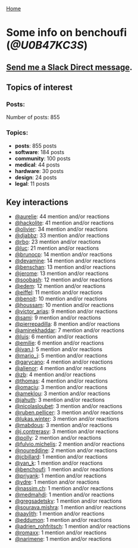 [Home](https://kelu124.github.io/echommunity/)

# Some info on __benchoufi__ (_@U0B47KC3S_)


## [Send me a Slack Direct message](https://echopen.slack.com/messages/@benchoufi/).

## Topics of interest

### Posts: 

Number of posts: 855

### Topics:

* __posts__: 855 posts
* __software__: 184 posts
* __community__: 100 posts
* __medical__: 44 posts
* __hardware__: 30 posts
* __design__: 24 posts
* __legal__: 11 posts

## Key interactions 

* [@aurelie](./U37GZRZU6.md): 44 mention and/or reactions
* [@hackolite](./U20C8CKTL.md): 41 mention and/or reactions
* [@olivier](./U04DFTZ7D.md): 34 mention and/or reactions
* [@djabbz](./U2PFHNN3C.md): 33 mention and/or reactions
* [@rbo](./U38HVMZ6K.md): 23 mention and/or reactions
* [@luc](./U0AAL4W13.md): 21 mention and/or reactions
* [@brunocp](./U33817K25.md): 14 mention and/or reactions
* [@devamine](./U2X7189QR.md): 14 mention and/or reactions
* [@benschan](./U1PKXQVDW.md): 13 mention and/or reactions
* [@jerome](./U07UEJC2H.md): 13 mention and/or reactions
* [@soobash](./U1PAGSKGU.md): 12 mention and/or reactions
* [@edem](./U34N7NQNR.md): 12 mention and/or reactions
* [@eiffel](./U3GHS132Q.md): 11 mention and/or reactions
* [@benoit](./U0GMX7QUB.md): 10 mention and/or reactions
* [@houssam](./U2Y7FPEUB.md): 10 mention and/or reactions
* [@victor_arias](./U32FZ0QLX.md): 9 mention and/or reactions
* [@sami](./U2MF267L2.md): 9 mention and/or reactions
* [@pierrepadilla](./U2X419KJS.md): 8 mention and/or reactions
* [@aminekhaddar](./U2XLJS5L0.md): 7 mention and/or reactions
* [@luis](./U34231VFH.md): 6 mention and/or reactions
* [@emilie](./U0FN1B8KD.md): 6 mention and/or reactions
* [@ivan.l](./U3CDR25JP.md): 5 mention and/or reactions
* [@mario_j](./U32UWGGN9.md): 5 mention and/or reactions
* [@garycano](./U31UCUFPW.md): 4 mention and/or reactions
* [@alienor](./U1N5Q9334.md): 4 mention and/or reactions
* [@zb](./U1P9ARRU3.md): 4 mention and/or reactions
* [@thomas](./U2Q4137LL.md): 4 mention and/or reactions
* [@omaciu](./U3J40RUDT.md): 3 mention and/or reactions
* [@ameklou](./U32AR6TED.md): 3 mention and/or reactions
* [@jahuth](./U3FCS2UP3.md): 3 mention and/or reactions
* [@nicolasloubet](./U04H8570R.md): 3 mention and/or reactions
* [@ruben.pellicer](./U32V2JWFJ.md): 3 mention and/or reactions
* [@lukas.winter](./U352MKG4V.md): 3 mention and/or reactions
* [@mabdous](./U2YN8FREG.md): 3 mention and/or reactions
* [@j.contrerasv](./U336DPZV4.md): 3 mention and/or reactions
* [@polly](./U24BZF8UR.md): 2 mention and/or reactions
* [@fulvio.michelis](./U3D9HA0N4.md): 2 mention and/or reactions
* [@noureddine](./U38TWKY9Y.md): 2 mention and/or reactions
* [@jcbillard](./U3GQS8JTZ.md): 1 mention and/or reactions
* [@yan_k](./U3NT8G2BC.md): 1 mention and/or reactions
* [@benchoufi](./U0B47KC3S.md): 1 mention and/or reactions
* [@priyank](./U23D8HAC9.md): 1 mention and/or reactions
* [@ydre](./U2404BG5N.md): 1 mention and/or reactions
* [@nassim.ch](./U1NM17NHF.md): 1 mention and/or reactions
* [@medmahdi](./U36QEPF51.md): 1 mention and/or reactions
* [@gregsadetsky](./U0KLG7CP8.md): 1 mention and/or reactions
* [@sourava.mishra](./U3CV9P9NH.md): 1 mention and/or reactions
* [@aaylith](./U3ARRLDQ8.md): 1 mention and/or reactions
* [@eddumon](./U3HH0CEAW.md): 1 mention and/or reactions
* [@adrien_rohfritsch](./U2PTWF6SX.md): 1 mention and/or reactions
* [@romaxx](./U35LGETA4.md): 1 mention and/or reactions
* [@narimene](./U1NTT0ZPH.md): 1 mention and/or reactions
